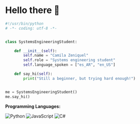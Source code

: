 # Hello there 👋


```python
#!/usr/bin/python
# -*- coding: utf-8 -*-


class SystemsEngineeringStudent:

    def __init__(self):
        self.name = "Camila Zeniquel"
        self.role = "Systems engineering student"
        self.language_spoken = ["es_AR", "en_US"]

    def say_hi(self):
        print("Still a beginner, but trying hard enough!")


me = SystemsEngineeringStudent()
me.say_hi()
```

**Programming Languages:**

![Python](https://img.shields.io/badge/Code-Python-informational?style=flat&logo=python&logoColor=white&color=6aa6f8)
![JavaScript](https://img.shields.io/badge/Code-JavaScript-informational?style=flat&logo=javascript&logoColor=white&color=6aa6f8)
![C#](https://img.shields.io/badge/Code-C%23-informational)

